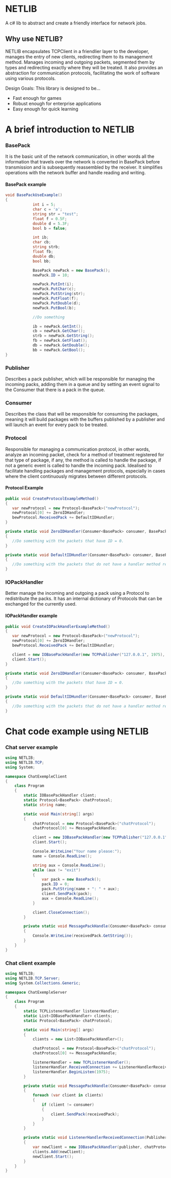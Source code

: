 # NETLIB
A c# lib to abstract and create a friendly interface for network jobs.

## Why use NETLIB?
NETLIB encapsulates TCPClient in a friendlier layer to the developer, manages the entry of new clients, redirecting them to its management method. Manages incoming and outgoing packets, segmented them by types and redirecting exactly where they will be treated. It also provides an abstraction for communication protocols, facilitating the work of software using various protocols.

Design Goals: This library is designed to be...

* Fast enough for games
* Robust enough for enterprise applications
* Easy enough for quick learning

# A brief introduction to NETLIB

### BasePack
It is the basic unit of the network communication, in other words all the information that travels over 
the network is converted in BasePack before transmission and is subsequently reassembled by the receiver.
It simplifies operations with the network buffer and handle reading and writing.

#### BasePack example

```cs
void BasePackUseExample()
{
            int i = 5;
            char c = 'a';
            string str = "test";
            float f = 0.5F;
            double d = 5.3F;
            bool b = false;

            int ib;
            char cb;
            string strb;
            float fb;
            double db;
            bool bb;

            BasePack newPack = new BasePack();
            newPack.ID = 10;

            newPack.PutInt(i);
            newPack.PutChar(c);
            newPack.PutString(str);
            newPack.PutFloat(f);
            newPack.PutDouble(d);
            newPack.PutBool(b);

            //Do something

            ib = newPack.GetInt();
            cb = newPack.GetChar();
            strb = newPack.GetString();
            fb = newPack.GetFloat();
            db = newPack.GetDouble();
            bb = newPack.GetBool();
}
```

### Publisher
Describes a pack publisher, which will be responsible for managing the incoming packs, adding them in a
queue and by setting an event signal to the Consumer that there is a pack in the queue.

### Consumer
Describes the class that will be responsible for consuming the packages, meaning it will build 
packages with the buffers published by a publisher and will launch an event for every pack to be treated.

### Protocol
Responsible for managing a communication protocol, in other words, analyze an incoming
packet, check for a method of treatment registered for that type of package,
if any, the method is called to handle the package, if not a generic event
is called to handle the incoming pack. Idealised to facilitate handling packages and management
protocols, especially in cases where the client continuously migrates between different protocols.

#### Protocol Example

```cs
public void CreateProtocolExampleMethod()
{
   var newProtocol = new Protocol<BasePack>("newProtocol");
   newProtocol[0] += ZeroIDHandler;
   bewProtocol.ReceivedPack += DefaultIDHundler;
}

private static void ZeroIDHandler(Consumer<BasePack> consumer, BasePack receivedPack)
{
   //Do something with the packets that have ID = 0.
}

private static void DefaultIDHundler(Consumer<BasePack> consumer, BasePack receivedPack)
{
   //Do something with the packets that do not have a handler method registered.
}
```

### IOPackHandler
Better manage the incoming and outgoing a pack using a Protocol to redistribute the packs.
It has an internal dictionary of Protocols that can be exchanged for the currently used.

#### IOPackHandler example
```cs
public void CreateIOPackHandlerExampleMethod()
{
   var newProtocol = new Protocol<BasePack>("newProtocol");
   newProtocol[0] += ZeroIDHandler;
   bewProtocol.ReceivedPack += DefaultIDHundler;

   client = new IOBasePackHandler(new TCPPublisher("127.0.0.1", 1975), newProtocol);
   client.Start();
}

private static void ZeroIDHandler(Consumer<BasePack> consumer, BasePack receivedPack)
{
   //Do something with the packets that have ID = 0.
}

private static void DefaultIDHundler(Consumer<BasePack> consumer, BasePack receivedPack)
{
   //Do something with the packets that do not have a handler method registered.
}
```

# Chat code example using NETLIB

### Chat server example

```cs
using NETLIB;
using NETLIB.TCP;
using System;

namespace ChatExempleClient
{
    class Program
    {
        static IOBasePackHandler client;
        static Protocol<BasePack> chatProtocol;
        static string name;

        static void Main(string[] args)
        {
            chatProtocol = new Protocol<BasePack>("chatProtocol");
            chatProtocol[0] += MessagePackHandle;

            client = new IOBasePackHandler(new TCPPublisher("127.0.0.1", 1975), chatProtocol);
            client.Start();

            Console.WriteLine("Your name please:");
            name = Console.ReadLine();

            string aux = Console.ReadLine();
            while (aux != "exit")
            {
                var pack = new BasePack();
                pack.ID = 0;
                pack.PutString(name + ": " + aux);
                client.SendPack(pack);
                aux = Console.ReadLine();
            }

            client.CloseConnection();
        }

        private static void MessagePackHandle(Consumer<BasePack> consumer, BasePack receivedPack)
        {
            Console.WriteLine(receivedPack.GetString());
        }
    }
}
```

### Chat client example

```cs
using NETLIB;
using NETLIB.TCP.Server;
using System.Collections.Generic;

namespace ChatExempleServer
{
    class Program
    {
        static TCPListenerHandler listenerHandler;
        static List<IOBasePackHandler> clients;
        static Protocol<BasePack> chatProtocol;

        static void Main(string[] args)
        {
            clients = new List<IOBasePackHandler>();

            chatProtocol = new Protocol<BasePack>("chatProtocol");
            chatProtocol[0] += MessagePackHandle;

            listenerHandler = new TCPListenerHandler();
            listenerHandler.ReceivedConnection += ListenerHandlerReceivedConnection;
            listenerHandler.BeginListen(1975);
        }

        private static void MessagePackHandle(Consumer<BasePack> consumer, BasePack receivedPack)
        {
            foreach (var client in clients)
            {
                if (client != consumer)
                {
                    client.SendPack(receivedPack);
                }
            }
        }

        private static void ListenerHandlerReceivedConnection(Publisher publisher)
        {
            var newClient = new IOBasePackHandler(publisher, chatProtocol);
            clients.Add(newClient);
            newClient.Start();
        }
    }
}

```
